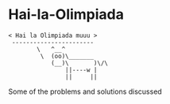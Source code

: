 # Hai-la-Olimpiada
```
< Hai la Olimpiada muuu >
 -----------------------
        \   ^__^
         \  (oo)\_______
            (__)\       )\/\
                ||----w |
                ||     ||
```
Some of the problems and solutions discussed
